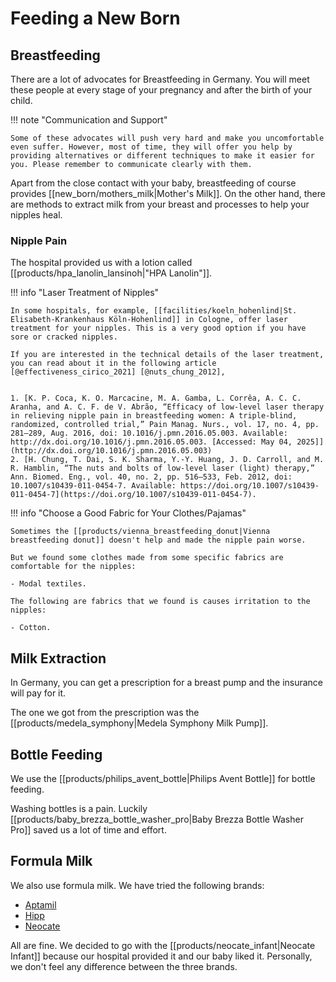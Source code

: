 # Feeding a New Born

## Breastfeeding

There are a lot of advocates for Breastfeeding in Germany. You will meet these people at every stage of your pregnancy and after the birth of your child.

!!! note "Communication and Support"

    Some of these advocates will push very hard and make you uncomfortable even suffer. However, most of time, they will offer you help by providing alternatives or different techniques to make it easier for you. Please remember to communicate clearly with them.

Apart from the close contact with your baby, breastfeeding of course provides [[new_born/mothers_milk|Mother's Milk]]. On the other hand, there are methods to extract milk from your breast and processes to help your nipples heal.

### Nipple Pain

The hospital provided us with a lotion called [[products/hpa_lanolin_lansinoh|"HPA Lanolin"]].

!!! info "Laser Treatment of Nipples"

    In some hospitals, for example, [[facilities/koeln_hohenlind|St. Elisabeth-Krankenhaus Köln-Hohenlind]] in Cologne, offer laser treatment for your nipples. This is a very good option if you have sore or cracked nipples.

    If you are interested in the technical details of the laser treatment, you can read about it in the following article [@effectiveness_cirico_2021] [@nuts_chung_2012],


    1. [K. P. Coca, K. O. Marcacine, M. A. Gamba, L. Corrêa, A. C. C. Aranha, and A. C. F. de V. Abrão, “Efficacy of low-level laser therapy in relieving nipple pain in breastfeeding women: A triple-blind, randomized, controlled trial,” Pain Manag. Nurs., vol. 17, no. 4, pp. 281–289, Aug. 2016, doi: 10.1016/j.pmn.2016.05.003. Available: http://dx.doi.org/10.1016/j.pmn.2016.05.003. [Accessed: May 04, 2025]](http://dx.doi.org/10.1016/j.pmn.2016.05.003)
    2. [H. Chung, T. Dai, S. K. Sharma, Y.-Y. Huang, J. D. Carroll, and M. R. Hamblin, “The nuts and bolts of low-level laser (light) therapy,” Ann. Biomed. Eng., vol. 40, no. 2, pp. 516–533, Feb. 2012, doi: 10.1007/s10439-011-0454-7. Available: https://doi.org/10.1007/s10439-011-0454-7](https://doi.org/10.1007/s10439-011-0454-7).


!!! info "Choose a Good Fabric for Your Clothes/Pajamas"

    Sometimes the [[products/vienna_breastfeeding_donut|Vienna breastfeeding donut]] doesn't help and made the nipple pain worse.

    But we found some clothes made from some specific fabrics are comfortable for the nipples:

    - Modal textiles.

    The following are fabrics that we found is causes irritation to the nipples:

    - Cotton.


## Milk Extraction

In Germany, you can get a prescription for a breast pump and the insurance will pay for it.

The one we got from the prescription was the [[products/medela_symphony|Medela Symphony Milk Pump]].


## Bottle Feeding

We use the [[products/philips_avent_bottle|Philips Avent Bottle]] for bottle feeding.

Washing bottles is a pain. Luckily [[products/baby_brezza_bottle_washer_pro|Baby Brezza Bottle Washer Pro]] saved us a lot of time and effort.

## Formula Milk

We also use formula milk. We have tried the following brands:

- [Aptamil](https://www.aptaclub.de/)
- [Hipp](https://www.hipp.de/)
- [Neocate](https://www.neocate.de/)

All are fine. We decided to go with the [[products/neocate_infant|Neocate Infant]] because our hospital provided it and our baby liked it. Personally, we don't feel any difference between the three brands.
